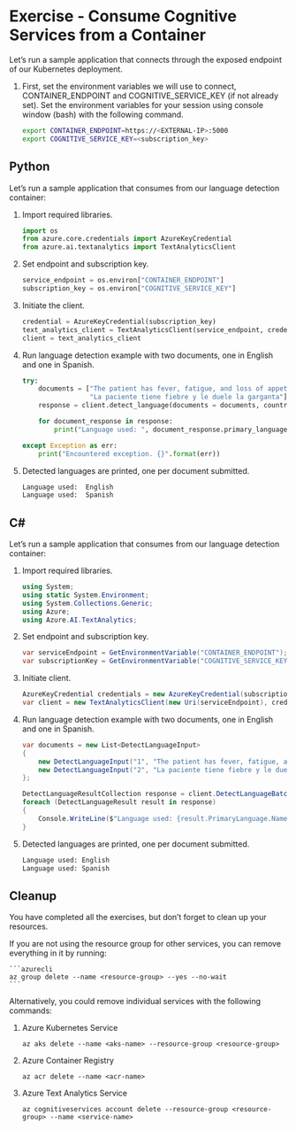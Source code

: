 # Exercise - Consume Cognitive Services from a Container

Let’s run a sample application that connects through the exposed endpoint of our Kubernetes deployment.

1. First, set the environment variables we will use to connect, CONTAINER_ENDPOINT and COGNITIVE_SERVICE_KEY (if not already set).  Set the environment variables for your session using console window (bash) with the following command.

    ```bash
    export CONTAINER_ENDPOINT=https://<EXTERNAL-IP>:5000
    export COGNITIVE_SERVICE_KEY=<subscription_key>
    ```

## Python

Let’s run a sample application that consumes from our language detection container:

1. Import required libraries.

    ```python
    import os
    from azure.core.credentials import AzureKeyCredential
    from azure.ai.textanalytics import TextAnalyticsClient
    ```

1. Set endpoint and subscription key.

    ```python
    service_endpoint = os.environ["CONTAINER_ENDPOINT"]
    subscription_key = os.environ["COGNITIVE_SERVICE_KEY"]
    ```

1. Initiate the client.

    ```python
    credential = AzureKeyCredential(subscription_key)
    text_analytics_client = TextAnalyticsClient(service_endpoint, credential)
    client = text_analytics_client
    ```

1. Run language detection example with two documents, one in English and one in Spanish.

    ```python
    try:
        documents = ["The patient has fever, fatigue, and loss of appetite.",
                     "La paciente tiene fiebre y le duele la garganta"]
        response = client.detect_language(documents = documents, country_hint = 'us')

        for document_response in response:
            print("Language used: ", document_response.primary_language.name)

    except Exception as err:
        print("Encountered exception. {}".format(err))
    ```

1. Detected languages are printed, one per document submitted.

    ```bash
    Language used:  English
    Language used:  Spanish
    ```

## C#

Let’s run a sample application that consumes from our language detection container:

1. Import required libraries.

    ```csharp
    using System;
    using static System.Environment;
    using System.Collections.Generic;
    using Azure;
    using Azure.AI.TextAnalytics;
    ```

1. Set endpoint and subscription key.

    ```csharp
    var serviceEndpoint = GetEnvironmentVariable("CONTAINER_ENDPOINT");
    var subscriptionKey = GetEnvironmentVariable("COGNITIVE_SERVICE_KEY");
    ```

1. Initiate client.

    ```csharp
    AzureKeyCredential credentials = new AzureKeyCredential(subscriptionKey);
    var client = new TextAnalyticsClient(new Uri(serviceEndpoint), credentials);
    ```

1. Run language detection example with two documents, one in English and one in Spanish.

    ```csharp
    var documents = new List<DetectLanguageInput>
    {
        new DetectLanguageInput("1", "The patient has fever, fatigue, and loss of appetite."),
        new DetectLanguageInput("2", "La paciente tiene fiebre y le duele la garganta.")
    };

    DetectLanguageResultCollection response = client.DetectLanguageBatch(documents);
    foreach (DetectLanguageResult result in response)
    {
        Console.WriteLine($"Language used: {result.PrimaryLanguage.Name}");
    }
    ```

1. Detected languages are printed, one per document submitted.

    ```bash
    Language used: English
    Language used: Spanish
    ```


## Cleanup

You have completed all the exercises, but don’t forget to clean up your resources.

If you are not using the resource group for other services, you can remove everything in it by running:

    ```azurecli
    az group delete --name <resource-group> --yes --no-wait
    ```

Alternatively, you could remove individual services with the following commands:

1. Azure Kubernetes Service

    ```azurecli
    az aks delete --name <aks-name> --resource-group <resource-group>
    ```

1. Azure Container Registry

    ```azurecli
    az acr delete --name <acr-name>
    ```

1. Azure Text Analytics Service

    ```azurecli
    az cognitiveservices account delete --resource-group <resource-group> --name <service-name>
    ```
